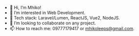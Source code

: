 - 👋 Hi, I’m Mhiko!
- 👀 I’m interested in Web Development.
- 🌱 Tech stack: Laravel/Lumen, ReactJS, Vue2, NodeJS.
- 💞️ I’m looking to collaborate on any project.
- 📫 How to reach me: 09777179417 or mhikoleeps@gmail.com.

<!---
21yuuki/21yuuki is a ✨ special ✨ repository because its `README.md` (this file) appears on your GitHub profile.
You can click the Preview link to take a look at your changes.
--->
